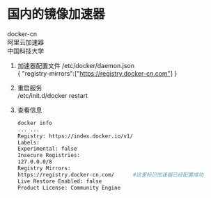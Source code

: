 # 国内的镜像加速器

docker-cn  
阿里云加速器  
中国科技大学

1. 加速器配置文件    /etc/docker/daemon.json  
    {
        "registry-mirrors":["https://registry.docker-cn.com"]
    }

2. 重启服务  
    /etc/init.d/docker restart

3. 查看信息  
    ```bash
    docker info
    ... ...
    Registry: https://index.docker.io/v1/
    Labels:
    Experimental: false
    Insecure Registries:
    127.0.0.0/8
    Registry Mirrors:
    https://registry.docker-cn.com/      #这里标识加速器已经配置成功
    Live Restore Enabled: false
    Product License: Community Engine
    ```
